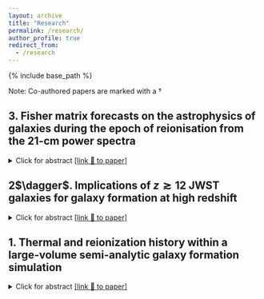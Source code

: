 ```yaml
---
layout: archive
title: "Research"
permalink: /research/
author_profile: true
redirect_from:
  - /research
---
```


{% include base_path %}

Note: Co-authored papers are marked with a $\dagger$

## 3\. Fisher matrix forecasts on the astrophysics of galaxies during the epoch of reionisation from the 21-cm power spectra
<details>
<summary>Click for abstract <a href="https://ui.adsabs.harvard.edu/abs/arXiv:2305.05104">[link 🔗 to paper]</a></summary>

  The hyperfine 21-cm transition of neutral hydrogen from the early Universe ($z>5$) is a sensitive probe of the formation and evolution of the first luminous sources. Using the Fisher matrix formalism we explore the complex and degenerate high-dimensional parameter space associated with the high-$z$ sources of this era and forecast quantitative constraints from a future 21-cm power spectrum  (21-cm PS) detection. This is achieved using MERAXES, a coupled semi-analytic galaxy formation model and reionisation simulation, applied to an $N$-body halo merger tree with a statistically complete population of all atomically cooled galaxies out to $z\sim20$. Our mock observation assumes a 21-cm detection spanning $z \in [5, 24]$ from a 1000 h mock observation with the forthcoming Square Kilometre Array and is calibrated with respect to ultraviolet luminosity functions (UV LFs) at $z\in[5, 10]$, the optical depth of CMB photons to Thompson scattering from Planck, and various constraints on the IGM neutral fraction at $z > 5$. In this work, we focus on the X-ray luminosity, ionising UV photon escape fraction, star formation and supernova feedback of the first galaxies. We demonstrate that it is possible to recover 5 of the 8 parameters describing these properties with better than $50$ per cent precision using just the 21-cm PS. By combining with UV LFs, we are able to improve our forecast, with 5 of the 8 parameters constrained to better than $10$ per cent (and all below 50 per cent).

</details>

## 2\$\dagger$.	Implications of $z{\gtrsim}12$ JWST galaxies for galaxy formation at high redshift
<details>
<summary>Click for abstract <a href="https://ui.adsabs.harvard.edu/abs/2023arXiv230517959Q/abstract">[link 🔗 to paper]</a></summary>

Using a semi-analytic galaxy-formation model, we study analogues of 8 recently discovered JWST galaxies at $z{\gtrsim}12$. We select analogues from a cosmological simulation with a $(311{\rm cMpc})^3$ volume and an effective particle number of $10^{12}$ enabling resolution of every atomic-cooling galaxy at $z{\le}20$. We vary model parameters to reproduce the observed UV luminosity function at $5{<}z{<}13$, aiming for a statistically representative high-redshift galaxy mock catalogue. Using the forward-modelled JWST photometry, we identify analogues from this catalogue and study their properties as well as possible evolutionary paths and local environment. We find faint JWST galaxies ($M_{\rm UV}{\gtrsim}-19.5$) to remain consistent with standard galaxy-formation model and that our fiducial catalogue includes large samples of their analogues. The properties of these analogues broadly agree with conventional SED fitting results, except for having systematically lower redshifts due to the evolving UV luminosity function, and for having higher specific star formation rates as a result of burstier histories in our model. On the other hand, only a handful of bright galaxy analogues can be identified for the observed $z{\sim}12$ galaxies. Moreover, in order to reproduce the $z{\gtrsim}16$ JWST galaxy candidates, boosting star-forming efficiencies through reduced feedback regulation and increased gas depletion rate is necessary relative to models of lower-redshift populations. This suggests star formation in the first galaxies could differ significantly from their lower-redshift counterparts. We also find that these candidates are subject to low-redshift contamination, which is present in our fiducial results as both the dusty or quiescent galaxies at $z{\sim}5$.

</details>


## 1\. Thermal and reionization history within a large-volume semi-analytic galaxy formation simulation
<details>
<summary>Click for abstract <a href="https://ui.adsabs.harvard.edu/abs/2022arXiv221008910B/abstract">[link 🔗 to paper]</a></summary>


We predict the 21-cm global signal and power spectra during the Epoch of Reionisation using the MERAXES semi-analytic galaxy formation and reionisation model, updated to include X-ray heating and thermal evolution of the intergalactic medium. Studying the formation and evolution of galaxies together with the reionisation of cosmic hydrogen using semi-analytic models (such as MERAXES) requires *N*-body simulations within large volumes and high mass resolutions. For this, we use a simulation of side-length $210~h^{-1}$ Mpc with $4320^3$ particles resolving dark matter haloes to masses of $5\times10^8~h^{-1}~M_\odot$. To reach the mass resolution of atomically cooled galaxies, thought to be the dominant population contributing to reionisation, at $z=20$ of $\sim 2\times10^7~h^{-1}~M_\odot$, we augment this simulation using the DARKFOREST Monte-Carlo merger tree algorithm (achieving an effective particle count of $\sim10^{12}$). Using this augmented simulation we explore the impact of mass resolution on the predicted reionisation history as well as the impact of X-ray heating on the 21-cm global signal and the 21-cm power spectra. We also explore the cosmic variance of 21-cm statistics within $70^{3}$ $h^{-3}$ Mpc$^3$ sub-volumes. We find that the midpoint of reionisation varies by $\Delta z\sim0.8$ and that the cosmic variance on the power spectrum is underestimated by a factor of 2-4 at $k\sim$ 0.1-0.4 Mpc$^{-1}$ due to the non-Gaussian nature of the 21-cm signal. To our knowledge, this work represents the first model of both reionisation and galaxy formation which resolves low-mass atomically cooled galaxies while simultaneously sampling sufficiently large scales necessary for exploring the effects of X-rays in the early Universe.

</details>
